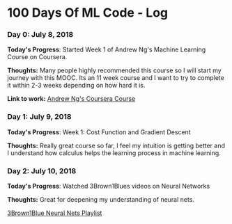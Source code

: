 # 100 Days Of ML Code - Log

### Day 0: July 8, 2018
**Today's Progress**: Started Week 1 of Andrew Ng's Machine Learning Course on Coursera.

**Thoughts:** Many people highly recommended this course so I will start my journey with this MOOC. Its an 11 week course and I want to try to complete it within 2-3 weeks depending on how hard it is.

**Link to work:** [Andrew Ng's Coursera Course](https://www.coursera.org/learn/machine-learning)


### Day 1: July 9, 2018
**Today's Progress**: Week 1: Cost Function and Gradient Descent

**Thoughts:** Really great course so far, I feel my intuition is getting better and I understand how calculus helps the learning process in machine learning.


### Day 2: July 10, 2018
**Today's Progress**: Watched 3Brown1Blues videos on Neural Networks

**Thoughts:** Great for deepening my understanding of neural nets.

[3Brown1Blue Neural Nets Playlist](https://www.youtube.com/watch?v=aircAruvnKk&list=PLZHQObOWTQDNU6R1_67000Dx_ZCJB-3pi)
